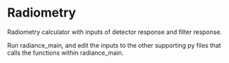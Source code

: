 # Radiometry
Radiometry calculator with inputs of detector response and filter response.

Run radiance_main, and edit the inputs to the other supporting py files that calls the functions within radiance_main.
